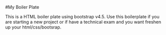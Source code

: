 #My Boiler Plate

This is a HTML boiler plate using bootstrap v4.5.
Use this boilerplate if you are starting a new project or if have a technical exam and you want freshen up your html/css/bootsrap.